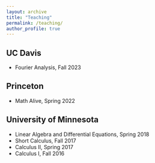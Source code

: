 ```yaml
---
layout: archive
title: "Teaching"
permalink: /teaching/
author_profile: true
---
```


## UC Davis
* Fourier Analysis, Fall 2023

## Princeton
* Math Alive, Spring 2022

## University of Minnesota  
* Linear Algebra and Differential Equations, Spring 2018
* Short Calculus, Fall 2017
* Calculus II, Spring 2017
* Calculus I, Fall 2016
